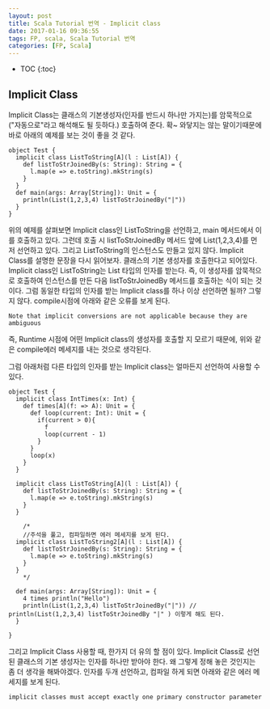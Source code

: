 ```yaml
---
layout: post
title: Scala Tutorial 번역 - Implicit class
date: 2017-01-16 09:36:55
tags: FP, scala, Scala Tutorial 번역
categories: [FP, Scala]
---
```


* TOC
{:toc}

## Implicit Class
Implicit Class는 클래스의 기본생성자(인자를 반드시 하나만 가지는)를 암묵적으로("자동으로"라고 해석해도 될 듯하다.) 호출하여 준다. 확~ 와닿지는 않는 말이기때문에 바로 아래의 예제를 보는 것이 좋을 것 같다.

```
object Test {
  implicit class ListToString[A](l : List[A]) {
    def listToStrJoinedBy(s: String): String = {
      l.map(e => e.toString).mkString(s)
    }
  }
  def main(args: Array[String]): Unit = {
    println(List(1,2,3,4) listToStrJoinedBy("|"))
  }
}
```
위의 예제를 살펴보면 Implicit class인 ListToString을 선언하고, main 메서드에서 이를 호출하고 있다. 그런데 호출 시 listToStrJoinedBy 메서드 앞에
List(1,2,3,4)를 먼저 선언하고 있다. 그리고 ListToString의 인스턴스도 만들고 있지 않다. Implicit Class를 설명한 문장을 다시 읽어보자. 클래스의 기본 생성자를 호출한다고 되어있다.
Implicit class인 ListToString는 List 타입의 인자를 받는다. 즉, 이 생성자를 암묵적으로 호출하여 인스턴스를 만든 다음 listToStrJoinedBy 메서드를 호출하는 식이 되는 것이다.
그럼 동일한 타입의 인자를 받는 Implicit class를 하나 이상 선언하면 될까? 그렇지 않다. compile시점에 아래와 같은 오류를 보게 된다.

```
Note that implicit conversions are not applicable because they are ambiguous
```

즉, Runtime 시점에 어떤 Implicit class의 생성자를 호출할 지 모르기 때문에, 위와 같은 compile에러 메세지를 내는 것으로 생각된다.

그럼 아래처럼 다른 타입의 인자를 받는 Implicit class는 얼마든지 선언하여 사용할 수 있다.

```
object Test {
  implicit class IntTimes(x: Int) {
    def times[A](f: => A): Unit = {
      def loop(current: Int): Unit = {
        if(current > 0){
          f
          loop(current - 1)
        }
      }
      loop(x)
    }
  }

  implicit class ListToString[A](l : List[A]) {
    def listToStrJoinedBy(s: String): String = {
      l.map(e => e.toString).mkString(s)
    }
  }

	/*
	//주석을 풀고, 컴파일하면 에러 메세지를 보게 된다.
  implicit class ListToString2[A](l : List[A]) {
    def listToStrJoinedBy(s: String): String = {
      l.map(e => e.toString).mkString(s)
    }
  }
	*/

  def main(args: Array[String]): Unit = {
    4 times println("Hello")
    println(List(1,2,3,4) listToStrJoinedBy("|")) // println(List(1,2,3,4) listToStrJoinedBy "|" ) 이렇게 해도 된다.
  }

}
```

그리고 Implicit Class 사용할 때, 한가지 더 유의 할 점이 있다. Implicit Class로 선언된 클래스의 기본 생성자는 인자를 하나만 받아야 한다. 왜 그렇게 정해 놓은 것인지는 좀 더 생각을 해봐야겠다. 인자를 두개 선언하고, 컴파일 하게 되면 아래와 같은 에러 메세지를 보게 된다.

```
implicit classes must accept exactly one primary constructor parameter
```
